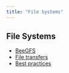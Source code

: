 ```yaml
---
title: "File Systems"
---
```


## File Systems

- [BeeGFS](filesystem/BeeGFS)
- [File transfers](filesystem/filetransfers)
- [Best practices](filesystem/bestpractices)

